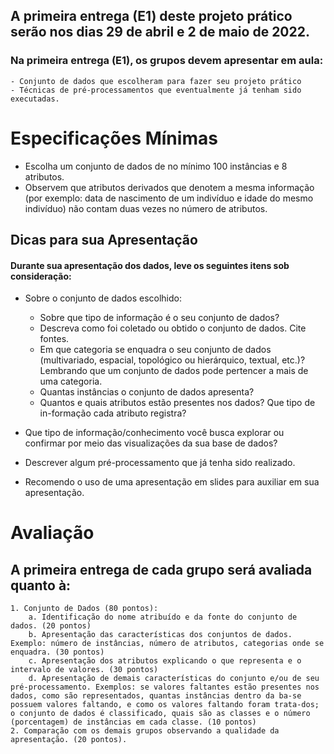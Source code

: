 
## A primeira entrega (E1) deste projeto prático serão nos dias 29 de abril e 2 de maio de 2022.

### Na primeira entrega (E1), os grupos devem apresentar em aula:
    - Conjunto de dados que escolheram para fazer seu projeto prático
    - Técnicas de pré-processamentos que eventualmente já tenham sido executadas.


# Especificações Mínimas

- Escolha um conjunto de dados de no mínimo 100 instâncias e 8 atributos.
- Observem que atributos derivados que denotem a mesma informação (por exemplo: data de nascimento de um indivíduo e idade do mesmo indivíduo) não contam duas vezes no número de atributos.

## Dicas para sua Apresentação

#### Durante sua apresentação dos dados, leve os seguintes itens sob consideração:
- Sobre o conjunto de dados escolhido:
    
    - Sobre que tipo de informação é o seu conjunto de dados?
    - Descreva como foi coletado ou obtido o conjunto de dados. Cite fontes.
    - Em que categoria se enquadra o seu conjunto de dados (multivariado, espacial, topológico ou hierárquico, textual, etc.)? Lembrando que um conjunto de dados pode pertencer a mais de uma categoria.
    - Quantas instâncias o conjunto de dados apresenta?
    - Quantos e quais atributos estão presentes nos dados? Que tipo de in-formação cada atributo registra?
- Que tipo de informação/conhecimento você busca explorar ou confirmar por meio das visualizações da sua base de dados?
- Descrever algum pré-processamento que já tenha sido realizado.
- Recomendo o uso de uma apresentação em slides para auxiliar em sua apresentação.

# Avaliação
## A primeira entrega de cada grupo será avaliada quanto à:
    1. Conjunto de Dados (80 pontos):
        a. Identificação do nome atribuído e da fonte do conjunto de dados. (20 pontos)
        b. Apresentação das características dos conjuntos de dados. Exemplo: número de instâncias, número de atributos, categorias onde se enquadra. (30 pontos)
        c. Apresentação dos atributos explicando o que representa e o intervalo de valores. (30 pontos)
        d. Apresentação de demais características do conjunto e/ou de seu pré-processamento. Exemplos: se valores faltantes estão presentes nos dados, como são representados, quantas instâncias dentro da ba-se possuem valores faltando, e como os valores faltando foram trata-dos; o conjunto de dados é classificado, quais são as classes e o número (porcentagem) de instâncias em cada classe. (10 pontos)
    2. Comparação com os demais grupos observando a qualidade da apresentação. (20 pontos).